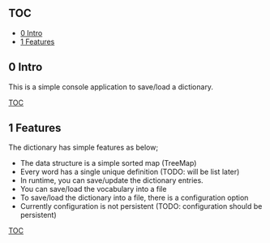 TOC
---
- [0 Intro](#0-intro) <br/>
- [1 Features](#1-features) <br/>



 0 Intro
----------
This is a simple console application to save/load a dictionary. 

[TOC](#toc)


 1 Features
-----------
The dictionary has simple features as below;

- The data structure is a simple sorted map (TreeMap)
- Every word has a single unique definition (TODO: will be list later)
- In runtime, you can save/update the dictionary entries.
- You can save/load the vocabulary into a file
- To save/load the dictionary into a file, there is a configuration option
- Currently configuration is not persistent (TODO: configuration should be persistent)


[TOC](#toc)


